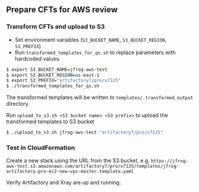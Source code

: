 ## Prepare CFTs for AWS review

### Transform CFTs and upload to S3

* Set environment variables (`S3_BUCKET_NAME`, `S3_BUCKET_REGION`, `S3_PREFIX`)
* Run `transformed_templates_for_qs.sh` to replace parameters with hardcoded values.

```sh
$ export S3_BUCKET_NAME=jfrog-aws-test
$ export S3_BUCKET_REGION=us-east-1
$ export S3_PREFIX="artifactory7/pro/v7125"
$ ./transformed_templates_for_qs.sh
```

The transformed templates will be written to `templates/.transformed_output` directory.

Run `upload_to_s3.sh <S3 bucket name> <S3 prefix>` to upload the transformed templates to S3 bucket

```sh
$ ./upload_to_s3.sh jfrog-aws-test "artifactory7/pro/v7125"
```

### Test in CloudFormation

Create a new stack using the URL from the S3 bucket, e.g. `https://jfrog-aws-test.s3.amazonaws.com/artifactory7/pro/v7125/templates/jfrog-artifactory-pro-ec2-new-vpc-master.template.yaml`

Verify Artifactory and Xray are up and running.
